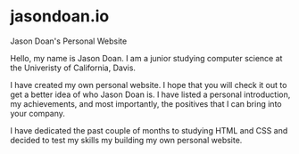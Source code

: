 # jasondoan.io
Jason Doan's Personal Website

Hello, my name is Jason Doan. I am a junior studying computer science at the Univeristy of California, Davis.

I have created my own personal website. I hope that you will check it out to get a better idea of who Jason Doan is. I have listed a personal introduction, my achievements, and most importantly, the positives that I can bring into your company.

I have dedicated the past couple of months to studying HTML and CSS and decided to test my skills my building my own personal website.

